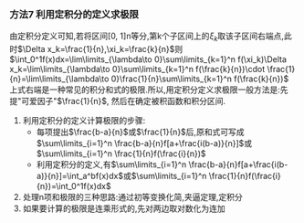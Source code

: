 ### 方法7 利用定积分的定义求极限
由定积分定义可知,若将区间[0, 1]n等分,第k个子区间上的$\xi_k$取该子区间右端点,此时$\Delta x_k=\frac{1}{n},\xi_k=\frac{k}{n}$则  
$\int_0^1f(x)dx=\lim\limits_{\lambda\to 0}\sum\limits_{k=1}^n f(\xi_k)\Delta x_k=\lim\limits_{\lambda\to 0}\sum\limits_{k=1}^n f(\frac{k}{n})\cdot \frac{1}{n}=\lim\limits_{\lambda\to 0}\frac{1}{n}\sum\limits_{k=1}^n f(\frac{k}{n})$  
上式右端是一种常见的积分和式的极限.所以,用定积分定义求极限一般方法是:先提"可爱因子"$\frac{1}{n}$, 然后在确定被积函数和积分区间.

1. 利用定积分的定义计算极限的步骤:
	- 每项提出$\frac{b-a}{n}$或$\frac{1}{n}$后,原和式可写成$\sum\limits_{i=1}^n \frac{b-a}{n}f[a+\frac{i(b-a)}{n}]$或$\sum\limits_{i=1}^n \frac{1}{n}f(\frac{i}{n})$
	- 利用定积分的定义,有$\sum\limits_{i=1}^n \frac{b-a}{n}f[a+\frac{i(b-a)}{n}]=\int_a^bf(x)dx$或$\sum\limits_{i=1}^n \frac{1}{n}f(\frac{i}{n})=\int_0^1f(x)dx$
2. 处理n项和极限的三种思路:通过初等变换化简,夹逼定理,定积分
3. 如果要计算的极限是连乘形式的,先对两边取对数化为连加
